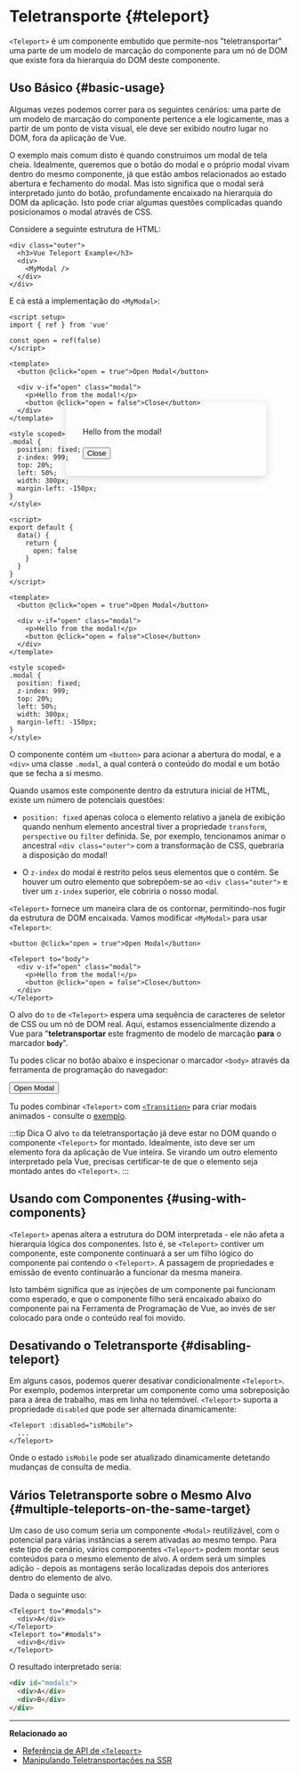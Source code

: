 # Teletransporte {#teleport}

<VueSchoolLink href="https://vueschool.io/lessons/vue-3-teleport" title="Aula Gratuita sobre Teleport de Vue.js"/>

`<Teleport>` é um componente embutido que permite-nos "teletransportar" uma parte de um modelo de marcação do componente para um nó de DOM que existe fora da hierarquia do DOM deste componente.

## Uso Básico {#basic-usage}


Algumas vezes podemos correr para os seguintes cenários: uma parte de um modelo de marcação do componente pertence a ele logicamente, mas a partir de um ponto de vista visual, ele deve ser exibido noutro lugar no DOM, fora da aplicação de Vue.

O exemplo mais comum disto é quando construimos um modal de tela cheia. Idealmente, queremos que o botão do modal e o próprio modal vivam dentro do mesmo componente, já que estão ambos relacionados ao estado abertura e fechamento do modal. Mas isto significa que o modal será interpretado junto do botão, profundamente encaixado na hierarquia do DOM da aplicação. Isto pode criar algumas questões complicadas quando posicionamos o modal através de CSS.

Considere a seguinte estrutura de HTML:

```vue-html
<div class="outer">
  <h3>Vue Teleport Example</h3>
  <div>
    <MyModal />
  </div>
</div>
```

E cá está a implementação do `<MyModal>`:

<div class="composition-api">

```vue
<script setup>
import { ref } from 'vue'

const open = ref(false)
</script>

<template>
  <button @click="open = true">Open Modal</button>

  <div v-if="open" class="modal">
    <p>Hello from the modal!</p>
    <button @click="open = false">Close</button>
  </div>
</template>

<style scoped>
.modal {
  position: fixed;
  z-index: 999;
  top: 20%;
  left: 50%;
  width: 300px;
  margin-left: -150px;
}
</style>
```

</div>
<div class="options-api">

```vue
<script>
export default {
  data() {
    return {
      open: false
    }
  }
}
</script>

<template>
  <button @click="open = true">Open Modal</button>

  <div v-if="open" class="modal">
    <p>Hello from the modal!</p>
    <button @click="open = false">Close</button>
  </div>
</template>

<style scoped>
.modal {
  position: fixed;
  z-index: 999;
  top: 20%;
  left: 50%;
  width: 300px;
  margin-left: -150px;
}
</style>
```

</div>

O componente contém um `<button>` para acionar a abertura do modal, e a `<div>` uma classe `.modal`, a qual conterá o conteúdo do modal e um botão que se fecha a si mesmo.

Quando usamos este componente dentro da estrutura inicial de HTML, existe um número de potenciais questões:

- `position: fixed` apenas coloca o elemento relativo a janela de exibição quando nenhum elemento ancestral tiver a propriedade `transform`, `perspective` ou `filter` definida. Se, por exemplo, tencionamos animar o ancestral `<div class="outer">` com a transformação de CSS, quebraria a disposição do modal!

- O `z-index` do modal é restrito pelos seus elementos que o contém. Se houver um outro elemento que sobrepõem-se ao `<div class="outer">` e tiver um `z-index` superior, ele cobriria o nosso modal.

`<Teleport>` fornece um maneira clara de os contornar, permitindo-nos fugir da estrutura de DOM encaixada. Vamos modificar `<MyModal>` para usar `<Teleport>`:

```vue-html{3,8}
<button @click="open = true">Open Modal</button>

<Teleport to="body">
  <div v-if="open" class="modal">
    <p>Hello from the modal!</p>
    <button @click="open = false">Close</button>
  </div>
</Teleport>
```

O alvo do `to` de `<Teleport>` espera uma sequência de caracteres de seletor de CSS ou um nó de DOM real. Aqui, estamos essencialmente dizendo a Vue para "**teletransportar** este fragmento de modelo de marcação **para** o marcador **`body`**".

Tu podes clicar no botão abaixo e inspecionar o marcador `<body>` através da ferramenta de programação do navegador:

<script setup>
import { ref } from 'vue'

let open = ref(false)
</script>

<div class="demo">
  <button @click="open = true">Open Modal</button>
  <ClientOnly>
    <Teleport to="body">
      <div v-if="open" class="demo modal-demo">
        <p style="margin-bottom:20px">Hello from the modal!</p>
        <button @click="open = false">Close</button>
      </div>
    </Teleport>
  </ClientOnly>
</div>

<style>
.modal-demo {
  position: fixed;
  z-index: 999;
  top: 20%;
  left: 50%;
  width: 300px;
  margin-left: -150px;
  background-color: var(--vt-c-bg);
  padding: 30px;
  border-radius: 8px;
  box-shadow: 0 4px 16px rgba(0, 0, 0, 0.15);
}
</style>

Tu podes combinar `<Teleport>` com [`<Transition>`](./transition) para criar modais animados - consulte o [exemplo](/examples/#modal).

:::tip Dica
O alvo `to` da teletransportação já deve estar no DOM quando o componente `<Teleport>` for montado. Idealmente, isto deve ser um elemento fora da aplicação de Vue inteira. Se virando um outro elemento interpretado pela Vue, precisas certificar-te de que o elemento seja montado antes do `<Teleport>`.
:::

## Usando com Componentes {#using-with-components}

`<Teleport>` apenas altera a estrutura do DOM interpretada - ele não afeta a hierarquia lógica dos componentes. Isto é, se `<Teleport>` contiver um componente, este componente continuará a ser um filho lógico do componente pai contendo o `<Teleport>`. A passagem de propriedades e emissão de evento continuarão a funcionar da mesma maneira.

Isto também significa que as injeções de um componente pai funcionam como esperado, e que o componente filho será encaixado abaixo do componente pai na Ferramenta de Programação de Vue, ao invés de ser colocado para onde o conteúdo real foi movido.

## Desativando o Teletransporte {#disabling-teleport}

Em alguns casos, podemos querer desativar condicionalmente `<Teleport>`. Por exemplo, podemos interpretar um componente como uma sobreposição para a área de trabalho, mas em linha no telemóvel. `<Teleport>` suporta a propriedade `disabled` que pode ser alternada dinamicamente:

```vue-html
<Teleport :disabled="isMobile">
  ...
</Teleport>
```

Onde o estado `isMobile` pode ser atualizado dinamicamente detetando mudanças de consulta de media.

## Vários Teletransporte sobre o Mesmo Alvo {#multiple-teleports-on-the-same-target}


Um caso de uso comum seria um componente `<Modal>` reutilizável, com o potencial para várias instâncias a serem ativadas ao mesmo tempo. Para este tipo de cenário, vários componentes `<Teleport>` podem montar seus conteúdos para o mesmo elemento de alvo. A ordem será um simples adição - depois as montagens serão localizadas depois dos anteriores dentro do elemento de alvo.

Dada o seguinte uso:

```vue-html
<Teleport to="#modals">
  <div>A</div>
</Teleport>
<Teleport to="#modals">
  <div>B</div>
</Teleport>
```

O resultado interpretado seria:

```html
<div id="modals">
  <div>A</div>
  <div>B</div>
</div>
```

---

**Relacionado ao**

- [Referência de API de `<Teleport>`](/api/built-in-components#teleport)
- [Manipulando Teletransportações na SSR](/guide/scaling-up/ssr#teleports)
